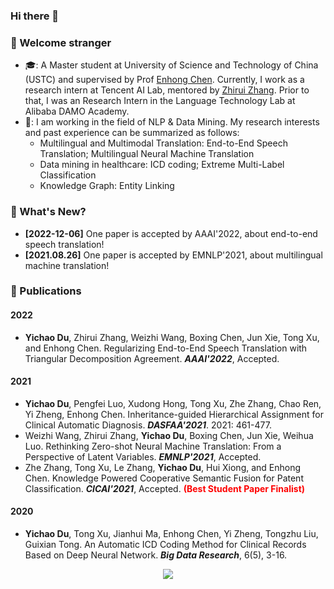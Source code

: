 ### Hi there 👋
<!-- Looking for a full-time job as an NLP Algorithm Engineer. -->

<!--
**duyichao/duyichao** is a ✨ _special_ ✨ repository because its `README.md` (this file) appears on your GitHub profile.

Here are some ideas to get you started:

- 🔭 I’m currently working on ...
- 🌱 I’m currently learning ...
- 👯 I’m looking to collaborate on ...
- 🤔 I’m looking for help with ...
- 💬 Ask me about ...
- 📫 How to reach me: ...
- 😄 Pronouns: ...
- ⚡ Fun fact: ...
-->

### 🍻 Welcome stranger
- 🎓: A Master student at University of Science and Technology of China (USTC) and supervised by Prof [Enhong Chen](http://staff.ustc.edu.cn/~cheneh/). Currently, I work as a research intern at Tencent AI Lab, mentored by [Zhirui Zhang](https://zrustc.github.io/). Prior to that, I was an Research Intern in the Language Technology Lab at Alibaba DAMO Academy.
- 🎯: I am working in the field of NLP & Data Mining. My research interests and past experience can be summarized as follows:
  - Multilingual and Multimodal Translation: End-to-End Speech Translation; Multilingual Neural Machine Translation
  - Data mining in healthcare: ICD coding; Extreme Multi-Label Classification
  - Knowledge Graph: Entity Linking
 
### 📰 What's New?
- **[2022-12-06]** One paper is accepted by AAAI'2022, about end-to-end speech translation!
- **[2021.08.26]** One paper is accepted by EMNLP'2021, about multilingual machine translation!

### 🎉 Publications
#### 2022
- **Yichao Du**, Zhirui Zhang, Weizhi Wang, Boxing Chen, Jun Xie, Tong Xu, and Enhong Chen. Regularizing End-to-End Speech Translation with Triangular Decomposition Agreement. ***AAAI'2022***, Accepted.

#### 2021
- **Yichao Du**, Pengfei Luo, Xudong Hong, Tong Xu, Zhe Zhang, Chao Ren, Yi Zheng, Enhong Chen. Inheritance-guided Hierarchical Assignment for Clinical Automatic Diagnosis. ***DASFAA'2021***. 2021: 461-477.
- Weizhi Wang, Zhirui Zhang, **Yichao Du**, Boxing Chen, Jun Xie, Weihua Luo. Rethinking Zero-shot Neural Machine Translation: From a Perspective of Latent Variables. ***EMNLP'2021***, Accepted.
- Zhe Zhang, Tong Xu, Le Zhang, **Yichao Du**, Hui Xiong, and Enhong Chen. Knowledge Powered Cooperative Semantic Fusion for Patent Classification.  ***CICAI'2021***, Accepted. <font color=Red>**(Best Student Paper Finalist)**</font>

#### 2020
- **Yichao Du**, Tong Xu, Jianhui Ma, Enhong Chen, Yi Zheng, Tongzhu Liu, Guixian Tong. An Automatic ICD Coding Method for Clinical Records Based on Deep Neural Network.  ***Big Data Research***, 6(5), 3-16.

<!-- #### 2019
- LBBESA: An efficient software‐defined networking load‐balancing scheme based on elevator scheduling algorithm. ***Concurrency and Computation: Practice and Experience***, Accepted. -->

<!-- ### 📄 Preprints
- **Yichao Du**, Weizhi Wang, Zhirui Zhang, Boxing Chen, Tong Xu, Jun Xie, and Enhong Chen. Non-Parametric Domain Adaptation for End-to-end  Speech Translation. Under Review. -->

<p align="center"> 
  <img src="https://profile-counter.glitch.me/duyichao/count.svg" />
</p>
